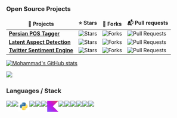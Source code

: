 ### Open Source Projects

<table>
  <thead align="center">
    <tr border: none;>
      <td><b>🎁 Projects</b></td>
      <td><b>⭐ Stars</b></td>
      <td><b>🍴 Forks</b></td>
      <td><b>📬 Pull requests</b></td>
    </tr>
  </thead>
  <tbody>
    <tr>
      <td><a href="https://github.com/MohammadForouhesh/crf-pos-persian"><b>Persian POS Tagger</b></a></td>
      <td><img alt="Stars" src="https://img.shields.io/github/stars/MohammadForouhesh/crf-pos-persian?style=flat-square&labelColor=343b41"/></td>
      <td><img alt="Forks" src="https://img.shields.io/github/forks/MohammadForouhesh/crf-pos-persian?style=flat-square&labelColor=343b41"/></td>
      <td><img alt="Pull Requests" src="https://img.shields.io/github/issues-pr/MohammadForouhesh/crf-pos-persian?style=flat-square&labelColor=343b41"/></td>
    </tr>
    <tr>
      <td><a href="https://github.com/MohammadForouhesh/latent-aspect-detection"><b>Latent Aspect Detection</b></a></td>
      <td><img alt="Stars" src="https://img.shields.io/github/stars/MohammadForouhesh/latent-aspect-detection?style=flat-square&labelColor=343b41"/></td>
      <td><img alt="Forks" src="https://img.shields.io/github/forks/MohammadForouhesh/latent-aspect-detection?style=flat-square&labelColor=343b41"/></td>
      <td><img alt="Pull Requests" src="https://img.shields.io/github/issues-pr/MohammadForouhesh/latent-aspect-detection?style=flat-square&labelColor=343b41"/></td>
    </tr>
    <tr>
      <td><a href="https://github.com/MohammadForouhesh/twitter-sentiment-bert"><b>Twitter Sentiment Engine</b></a></td>
      <td><img alt="Stars" src="https://img.shields.io/github/stars/MohammadForouhesh/twitter-sentiment-bert?style=flat-square&labelColor=343b41"/></td>
      <td><img alt="Forks" src="https://img.shields.io/github/forks/MohammadForouhesh/twitter-sentiment-bert?style=flat-square&labelColor=343b41"/></td>
      <td><img alt="Pull Requests" src="https://img.shields.io/github/issues-pr/MohammadForouhesh/twitter-sentiment-bert?style=flat-square&labelColor=343b41"/></td>
    </tr>
  </tbody>
</table>

[![Mohammad's GitHub stats](https://github-readme-stats.vercel.app/api?username=MohammadForouhesh&include_all_commits=true&count_private=true&hide_border=true&show_icons=true&theme=tokyonight&hide=stars,contribs)](https://github.com/MohammadForouhesh)

![](https://komarev.com/ghpvc/?username=MohammadForouhesh)


### Languages / Stack

<a href="https://www.scala-lang.org">
  <img align="left" height="30px" src="https://www.scala-lang.org/resources/img/frontpage/scala-spiral.png" />
</a>
<a href="https://spark.apache.org">
  <img align="left" height="30px" src="https://upload.wikimedia.org/wikipedia/commons/f/f3/Apache_Spark_logo.svg" />
</a>
<a href="https://www.python.org">
  <img align="left" height="30px" src="https://raw.githubusercontent.com/github/explore/80688e429a7d4ef2fca1e82350fe8e3517d3494d/topics/python/python.png" />
</a>
<a href="https://www.java.com/">
  <img align="left" height="30px" src="https://cdn-icons-png.flaticon.com/512/226/226777.png" />
</a>
<a href="https://kafka.apache.org">
  <img align="left" height="30px" src="https://www.instana.com/media/01_INSTANA_IconSet_Kafka.svg" />
</a>
<a href="https://pytorch.org">
  <img align="left" height="30px" src="https://pytorch.org/assets/images/pytorch-logo.png" />
</a>
<a href="https://kotlinlang.org">
  <img align="left" height="30px" src="https://raw.githubusercontent.com/github/explore/80688e429a7d4ef2fca1e82350fe8e3517d3494d/topics/kotlin/kotlin.png" />
</a>
<a href="https://www.zio.dev/">
  <img align="left" height="30px" src="https://github.com/zio/zio/blob/series/2.x/ZIO.png?raw=true" />
</a>
<a href="https://docker.com/">
  <img align="left" height="30px" src="https://avatars.githubusercontent.com/u/5429470?s=200&v=4" />
</a>
<a href="https://kubernetes.io/">
  <img align="left" height="30px" src="https://kubernetes.io/images/favicon.png" />
</a>
<a href="https://nlp.johnsnowlabs.com/">
  <img align="left" height="30px" src="https://avatars.githubusercontent.com/u/15903364?s=200&v=4" />
</a>
<a href="https://www.postgresql.org">
  <img align="left" height="30px" src="https://www.postgresql.org/media/img/about/press/elephant.png" />
</a>
<a href="https://prometheus.io/">
  <img align="left" height="30px" src="https://avatars.githubusercontent.com/u/3380462?s=200&v=4" />
</a>
	

